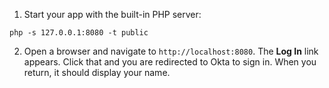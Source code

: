 1. Start your app with the built-in PHP server:

```shell
php -s 127.0.0.1:8080 -t public
```

2. Open a browser and navigate to `http://localhost:8080`. The **Log In** link appears. Click that and you are redirected to Okta to sign in. When you return, it should display your name.
